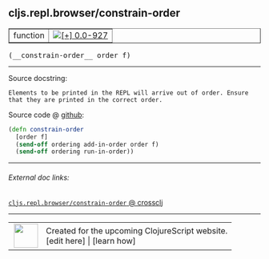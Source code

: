 ## cljs.repl.browser/constrain-order



 <table border="1">
<tr>
<td>function</td>
<td><a href="https://github.com/cljsinfo/cljs-api-docs/tree/0.0-927"><img valign="middle" alt="[+] 0.0-927" title="Added in 0.0-927" src="https://img.shields.io/badge/+-0.0--927-lightgrey.svg"></a> </td>
</tr>
</table>


 <samp>
(__constrain-order__ order f)<br>
</samp>

---





Source docstring:

```
Elements to be printed in the REPL will arrive out of order. Ensure
that they are printed in the correct order.
```


Source code @ [github](https://github.com/clojure/clojurescript/blob/r2725/src/clj/cljs/repl/browser.clj#L144-L149):

```clj
(defn constrain-order
  [order f]
  (send-off ordering add-in-order order f)
  (send-off ordering run-in-order))
```

<!--
Repo - tag - source tree - lines:

 <pre>
clojurescript @ r2725
└── src
    └── clj
        └── cljs
            └── repl
                └── <ins>[browser.clj:144-149](https://github.com/clojure/clojurescript/blob/r2725/src/clj/cljs/repl/browser.clj#L144-L149)</ins>
</pre>

-->

---



###### External doc links:

[`cljs.repl.browser/constrain-order` @ crossclj](http://crossclj.info/fun/cljs.repl.browser/constrain-order.html)<br>

---

 <table>
<tr><td>
<img valign="middle" align="right" width="48px" src="http://i.imgur.com/Hi20huC.png">
</td><td>
Created for the upcoming ClojureScript website.<br>
[edit here] | [learn how]
</td></tr></table>

[edit here]:https://github.com/cljsinfo/cljs-api-docs/blob/master/cljsdoc/cljs.repl.browser/constrain-order.cljsdoc
[learn how]:https://github.com/cljsinfo/cljs-api-docs/wiki/cljsdoc-files

<!--

This information was too distracting to show to readers, but I'll leave it
commented here since it is helpful to:

- pretty-print the data used to generate this document
- and show how to retrieve that data



The API data for this symbol:

```clj
{:ns "cljs.repl.browser",
 :name "constrain-order",
 :signature ["[order f]"],
 :history [["+" "0.0-927"]],
 :type "function",
 :full-name-encode "cljs.repl.browser/constrain-order",
 :source {:code "(defn constrain-order\n  [order f]\n  (send-off ordering add-in-order order f)\n  (send-off ordering run-in-order))",
          :title "Source code",
          :repo "clojurescript",
          :tag "r2725",
          :filename "src/clj/cljs/repl/browser.clj",
          :lines [144 149]},
 :full-name "cljs.repl.browser/constrain-order",
 :docstring "Elements to be printed in the REPL will arrive out of order. Ensure\nthat they are printed in the correct order."}

```

Retrieve the API data for this symbol:

```clj
;; from Clojure REPL
(require '[clojure.edn :as edn])
(-> (slurp "https://raw.githubusercontent.com/cljsinfo/cljs-api-docs/catalog/cljs-api.edn")
    (edn/read-string)
    (get-in [:symbols "cljs.repl.browser/constrain-order"]))
```

-->
